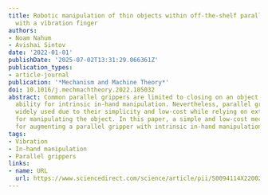 ```yaml
---
title: Robotic manipulation of thin objects within off-the-shelf parallel grippers
  with a vibration finger
authors:
- Noam Nahum
- Avishai Sintov
date: '2022-01-01'
publishDate: '2025-07-02T13:31:29.066361Z'
publication_types:
- article-journal
publication: '*Mechanism and Machine Theory*'
doi: 10.1016/j.mechmachtheory.2022.105032
abstract: Common parallel grippers are limited to closing on an object without the
  ability for intrinsic in-hand manipulation. Nevertheless, parallel grippers are
  widely used due to their simplicity and low-cost while relying on extrinsic capabilities
  for manipulating the object. In this paper, a simple and low-cost mechanism is proposed
  for augmenting a parallel gripper with intrinsic in-hand manipulation abilities...
tags:
- Vibration
- In-hand manipulation
- Parallel grippers
links:
- name: URL
  url: https://www.sciencedirect.com/science/article/pii/S0094114X22002798
---
```

